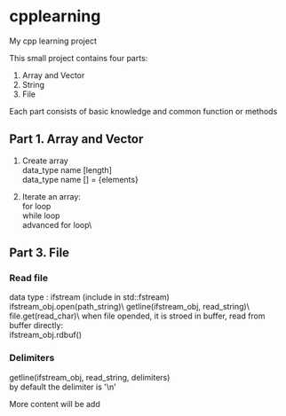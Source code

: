 # cpplearning
My cpp learning project

This small project contains four parts:
1. Array and Vector
2. String
3. File

Each part consists of basic knowledge and common function or methods

## Part 1. Array and Vector
1. Create array \
data_type name [length]\
data_type name [] = {elements}

2. Iterate an array:\
for loop\
while loop\
advanced for loop\

## Part 3. File
### Read file

data type : ifstream (include in std::fstream)\
ifstream_obj.open(path_string)\ 
getline(ifstream_obj, read_string)\ 
file.get(read_char)\ 
when file opended, it is stroed in buffer, read from buffer directly:\
ifstream_obj.rdbuf()

### Delimiters
getline(ifstream_obj, read_string, delimiters) \
by default the delimiter is '\n'

More content will be add
